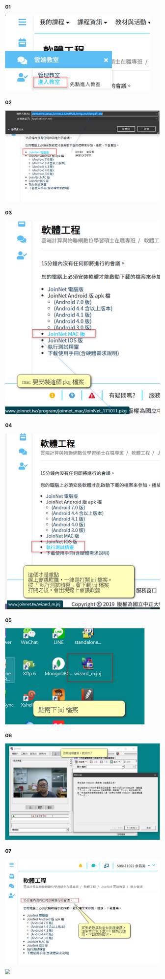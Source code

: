 
### 01
![](01.jpg)

### 02
![](02.jpg)

### 03
![](03.jpg)

### 04
![](04.jpg)

### 05
![](05.jpg)

### 06
![](06.jpg)

### 07
![](07.jpg)


![](08.jpg)